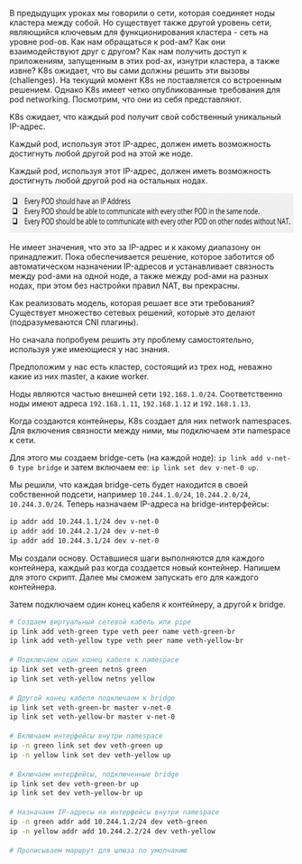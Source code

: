 В предыдущих уроках мы говорили о сети, которая соединяет ноды кластера между собой. Но существует также другой уровень сети, являющийся ключевым для функционирования кластера - сеть на уровне pod-ов. Как нам обращаться к pod-ам? Как они взаимодействуют друг с другом? Как нам получить доступ к приложениям, запущенным в этих pod-ах, изнутри кластера, а также извне? K8s ожидает, что вы сами должны решить эти вызовы (challenges). На текущий момент K8s не поставляется со встроенным решением. Однако K8s имеет четко опубликованные требования для pod networking. Посмотрим, что они из себя представляют.

K8s ожидает, что каждый pod получит свой собственный уникальный IP-адрес.

Каждый pod, используя этот IP-адрес, должен иметь возможность достигнуть любой другой pod на этой же ноде.

Каждый pod, используя этот IP-адрес, должен иметь возможность достигнуть любой другой pod на остальных нодах.

<img src="image.png" width="700" height="70"><br>

Не имеет значения, что это за IP-адрес и к какому диапазону он принадлежит. Пока обеспечивается решение, которое заботится об автоматическом назначении IP-адресов и устанавливает связность между pod-ами на одной ноде, а также между pod-ами на разных нодах, при этом без настройки правил NAT, вы прекрасны.

Как реализовать модель, которая решает все эти требования? Существует множество сетевых решений, которые это делают (подразумеваются CNI плагины).

Но сначала попробуем решить эту проблему самостоятельно, используя уже имеющиеся у нас знания.

Предположим у нас есть кластер, состоящий из трех нод, неважно какие из них master, а какие worker.

Ноды являются частью внешней сети `192.168.1.0/24`. Соответственно ноды имеют адреса `192.168.1.11`, `192.168.1.12` и `192.168.1.13`.

Когда создаются контейнеры, K8s создает для них network namespaces. Для включения связности между ними, мы подключаем эти namespace к сети.

Для этого мы создаем bridge-сеть (на каждой ноде): `ip link add v-net-0 type bridge` и затем включаем ее: `ip link set dev v-net-0 up`.

Мы решили, что каждая bridge-сеть будет находится в своей собственной подсети, например `10.244.1.0/24`, `10.244.2.0/24`, `10.244.3.0/24`. Теперь назначаем IP-адреса на bridge-интерфейсы:

```bash
ip addr add 10.244.1.1/24 dev v-net-0
ip addr add 10.244.2.1/24 dev v-net-0
ip addr add 10.244.3.1/24 dev v-net-0
```

Мы создали основу. Оставшиеся шаги выполняются для каждого контейнера, каждый раз когда создается новый контейнер. Напишем для этого скрипт. Далее мы сможем запускать его для каждого контейнера.


Затем подключаем один конец кабеля к контейнеру, а другой к bridge.

```bash
# Создаем виртуальный сетевой кабель или pipe
ip link add veth-green type veth peer name veth-green-br
ip link add veth-yellow type veth peer name veth-yellow-br

# Подключаем один конец кабеля к namespace
ip link set veth-green netns green
ip link set veth-yellow netns yellow

# Другой конец кабеля подключаем к bridge
ip link set veth-green-br master v-net-0
ip link set veth-yellow-br master v-net-0

# Включаем интерфейсы внутри namespace
ip -n green link set dev veth-green up
ip -n yellow link set dev veth-yellow up

# Включаем интерфейсы, подключенные bridge
ip link set dev veth-green-br up
ip link set dev veth-yellow-br up

# Назначаем IP-адресы на интерфейсы внутри namespace
ip -n green addr add 10.244.1.2/24 dev veth-green
ip -n yellow addr add 10.244.2.2/24 dev veth-yellow

# Прописываем маршрут для шлюза по умолчанию
```



